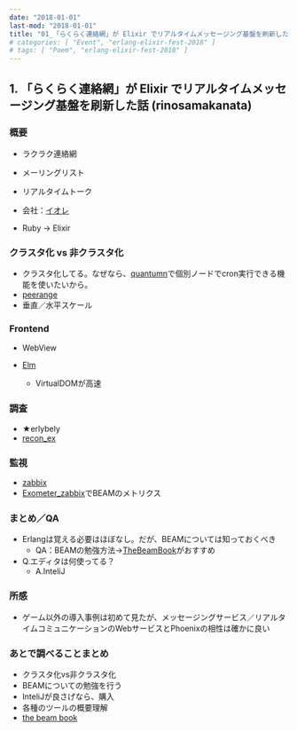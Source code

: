 ```yaml
---
date: "2018-01-01"
last-mod: "2018-01-01"
title: "01_「らくらく連絡網」が Elixir でリアルタイムメッセージング基盤を刷新した話"
# categories: [ "Event", "erlang-elixir-fest-2018" ]
# tags: [ "Poem", "erlang-elixir-fest-2018" ]
---
```


## 1.  「らくらく連絡網」が Elixir でリアルタイムメッセージング基盤を刷新した話 (rinosamakanata)

### 概要

-  ラクラク連絡網
  - メーリングリスト
  - リアルタイムトーク

- 会社：[イオレ](http://www.eole.co.jp/)
- Ruby → Elixir



### クラスタ化 vs  非クラスタ化

- クラスタ化してる。なぜなら、[quantumn](https://github.com/quantum-elixir/quantum-core)で個別ノードでcron実行できる機能を使いたいから。
- [peerange](https://github.com/mrluc/peerage)
- 垂直／水平スケール



### Frontend

- WebView

- [Elm](http://elm-lang.org/)
  - VirtualDOMが高速



### 調査

- ★erlybely
- [recon_ex](https://github.com/tatsuya6502/recon_ex)



### 監視

- [zabbix](https://www.zabbix.com/)
- [Exometer_zabbix](https://github.com/tverlaan/exometer_zabbix)でBEAMのメトリクス



### まとめ／QA

- Erlangは覚える必要はほぼなし。だが、BEAMについては知っておくべき
  - QA：BEAMの勉強方法→[TheBeamBook](https://github.com/happi/theBeamBook)がおすすめ
- Q.エディタは何使ってる？
  - A.InteliJ



### 所感

- ゲーム以外の導入事例は初めて見たが、メッセージングサービス／リアルタイムコミュニケーションのWebサービスとPhoenixの相性は確かに良い

### あとで調べることまとめ

- クラスタ化vs非クラスタ化
- BEAMについての勉強を行う
- InteliJが良さげなら、購入
- 各種のツールの概要理解
- [the beam book](https://github.com/happi/theBeamBook)
